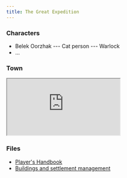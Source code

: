```yaml
---
title: The Great Expedition
---
```


### Characters

* Belek Oorzhak --- Cat person --- Warlock
* ...

### Town

<iframe src="https://docs.google.com/spreadsheets/d/e/2PACX-1vRu8zqSDyM6qT0QrkKAswTpD0BxXuEtxZifYBZhRDrMvWEYI_sjAK1TySbaRcRCkMrlwQL8wI1qxuYa/pubhtml?gid=0&amp;single=true&amp;widget=true&amp;headers=false"></iframe>

### Files

* [Player's Handbook](players-handbook.pdf)
* [Buildings and settlement management](buildings.pdf)
